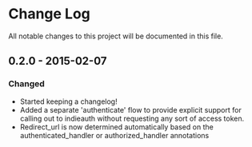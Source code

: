 # Change Log
All notable changes to this project will be documented in this file.

## 0.2.0 - 2015-02-07
### Changed
- Started keeping a changelog!
- Added a separate 'authenticate' flow to provide explicit support for
  calling out to indieauth without requesting any sort of access
  token.
- Redirect_url is now determined automatically based on the
  authenticated_handler or authorized_handler annotations

